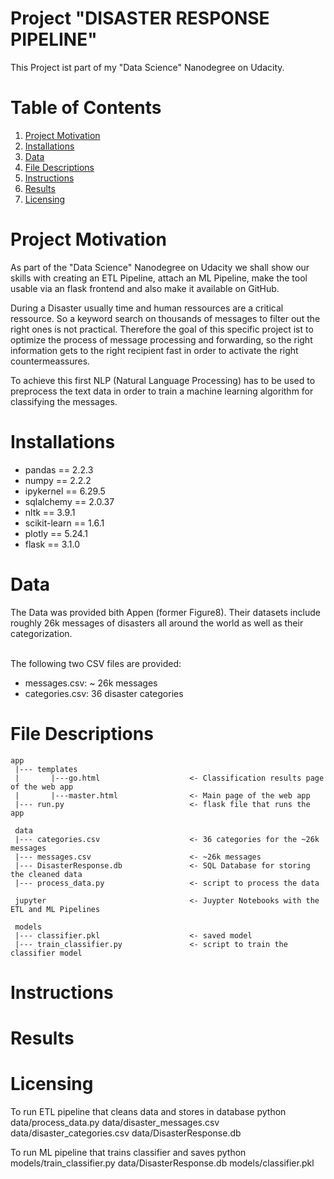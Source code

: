 # Project "DISASTER RESPONSE PIPELINE"
This Project ist part of my "Data Science" Nanodegree on Udacity.

# Table of Contents

1. [Project Motivation](#motivation)
2. [Installations](#installations)
2. [Data](#data)
3. [File Descriptions](#files)
4. [Instructions](#instructions)
5. [Results](#results)
6. [Licensing](#licensing)


# Project Motivation <a name="motivation"></a>
As part of the "Data Science" Nanodegree on Udacity we shall show our skills with creating an ETL Pipeline, attach an ML Pipeline, make the tool usable via an flask frontend and also make it available on GitHub.

During a Disaster usually time and human ressources are a critical ressource. So a keyword search on thousands of messages to filter out the right ones is not practical. Therefore the goal of this specific project ist to optimize the process of message processing and forwarding, so the right information gets to the right recipient fast in order to activate the right countermeassures.

To achieve this first NLP (Natural Language Processing) has to be used to preprocess the text data in order to train a machine learning algorithm for classifying the messages.

# Installations <a name="installations"></a>

<ul>
    <li>pandas          == 2.2.3
    <li>numpy           == 2.2.2
    <li>ipykernel       == 6.29.5
    <li>sqlalchemy      == 2.0.37
    <li>nltk            == 3.9.1
    <li>scikit-learn    == 1.6.1
    <li>plotly          == 5.24.1
    <li>flask           == 3.1.0
</ul>

# Data <a name="data"></a>
The Data was provided bith Appen (former Figure8). Their datasets include roughly 26k messages of disasters all around the world as well as their categorization. 

</br>
The following two CSV files are provided:

<ul>
  <li>messages.csv: ~ 26k messages
  <li>categories.csv: 36 disaster categories 
</ul>

# File Descriptions <a name="files"></a>

```
app
 |--- templates
 |       |---go.html                    <- Classification results page of the web app
 |       |---master.html                <- Main page of the web app
 |--- run.py                            <- flask file that runs the app

 data
 |--- categories.csv                    <- 36 categories for the ~26k messages
 |--- messages.csv                      <- ~26k messages
 |--- DisasterResponse.db               <- SQL Database for storing the cleaned data
 |--- process_data.py                   <- script to process the data

 jupyter                                <- Juypter Notebooks with the ETL and ML Pipelines

 models
 |--- classifier.pkl                    <- saved model
 |--- train_classifier.py               <- script to train the classifier model
 ```

# Instructions <a name="instructions"></a>



# Results <a name="results"></a>

# Licensing <a name="licensing"></a>



To run ETL pipeline that cleans data and stores in database
python data/process_data.py data/disaster_messages.csv data/disaster_categories.csv data/DisasterResponse.db


To run ML pipeline that trains classifier and saves
python models/train_classifier.py data/DisasterResponse.db models/classifier.pkl